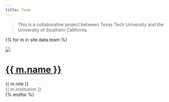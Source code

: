 ```yaml
---
title: Team
---
```


> This is a collaborative project between Texas Tech University and the University of Southern California

{% for m in site.data.team %}
<div class="team">
    <div class="team-photo">
        <img src="/assets/img/{{ m.photo }}"/>
    </div>
    <div class="team-info">
        <h1><a href="{{ m.website }}" target="_blank">{{ m.name }}</a></h1>
        <div>
            <span>{{ m.role }}&nbsp;</span><br/>
            <span style="color: #666">{{ m.institution }}</span>
        </div>
    </div>
</div>
{% endfor %}
